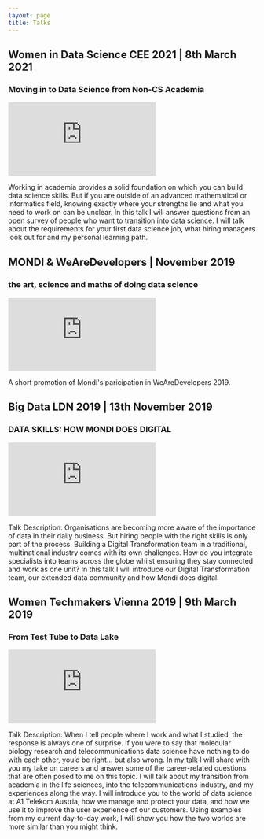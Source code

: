 ```yaml
---
layout: page
title: Talks
---
```


## Women in Data Science CEE 2021 | 8th March 2021
### Moving in to Data Science from Non-CS Academia
<iframe src="https://www.youtube-nocookie.com/embed/HcvFKknw508" name="video_WiDSCEE2021" frameborder="0" allow="accelerometer; autoplay; clipboard-write; encrypted-media; gyroscope; picture-in-picture" allowfullscreen></iframe>

Working in academia provides a solid foundation on which you can build data science skills. But if you are outside of an advanced mathematical or informatics field, knowing exactly where your strengths lie and what you need to work on can be unclear. In this talk I will answer questions from an open survey of people who want to transition into data science. I will talk about the requirements for your first data science job, what hiring managers look out for and my personal learning path.

## MONDI & WeAreDevelopers | November 2019 
### the art, science and maths of doing data science 

<iframe src="https://www.youtube-nocookie.com/embed/RnzF87Pqq34" name="video_WAD2019short" frameborder="0" allow="accelerometer; autoplay; clipboard-write; encrypted-media; gyroscope; picture-in-picture" allowfullscreen></iframe>

A short promotion of Mondi's paricipation in WeAreDevelopers 2019.

## Big Data LDN 2019 | 13th November 2019 
### DATA SKILLS: HOW MONDI DOES DIGITAL

<iframe src="https://www.youtube.com/embed/2s61KjKZ5JI" name="video_BDL2019" frameborder="0" allow="accelerometer; autoplay; encrypted-media; gyroscope; picture-in-picture" allowfullscreen></iframe>

Talk Description: Organisations are becoming more aware of the importance of data in their daily business.
But hiring people with the right skills is only part of the process. Building a Digital Transformation team in a traditional, multinational industry comes with its own challenges. How do you integrate specialists into teams across the globe whilst ensuring they stay connected and work as one unit?
In this talk I will introduce our Digital Transformation team, our extended data community and how Mondi does digital.

## Women Techmakers Vienna 2019 | 9th March 2019 
### From Test Tube to Data Lake

<iframe src="https://www.youtube.com/embed/VFFU282Fkn8?start=39" name="video_WTM2019" frameborder="0" allow="accelerometer; autoplay; encrypted-media; gyroscope; picture-in-picture" allowfullscreen></iframe>

Talk Description: When I tell people where I work and what I studied, the response is always one of surprise. If you were to say that molecular biology research and telecommunications data science have nothing to do with each other, you’d be right… but also wrong. In my talk I will share with you my take on careers and answer some of the career-related questions that are often posed to me on this topic. I will talk about my transition from academia in the life sciences, into the telecommunications industry, and my experiences along the way. I will introduce you to the world of data science at A1 Telekom Austria, how we manage and protect your data, and how we use it to improve the user experience of our customers. Using examples from my current day-to-day work, I will show you how the two worlds are more similar than you might think.

